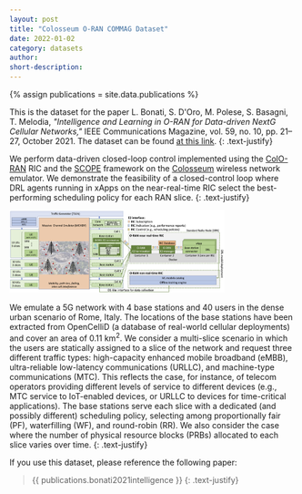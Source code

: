 ```yaml
---
layout: post
title: "Colosseum O-RAN COMMAG Dataset"
date: 2022-01-02
category: datasets
author:
short-description:
---
```


{% assign publications = site.data.publications %}

This is the dataset for the paper L. Bonati, S. D'Oro, M. Polese, S. Basagni, T. Melodia, <i>"Intelligence and Learning in O-RAN for Data-driven NextG Cellular Networks,"</i> IEEE Communications Magazine, vol. 59, no. 10, pp. 21–27, October 2021.
The dataset can be found <a href="https://github.com/wineslab/colosseum-oran-commag-dataset" target="_blank">at this link</a>.
{: .text-justify}

We perform data-driven closed-loop control implemented using the [ColO-RAN](/o-ran-frameworks/coloran) RIC and the [SCOPE](/ran-frameworks/scope) framework on the [Colosseum](/experimental-platforms/colosseum) wireless network emulator. We demonstrate the feasibility of a closed-control loop where DRL agents running in xApps on the near-real-time RIC select the best-performing scheduling policy for each RAN slice.
{: .text-justify}

<img src="/assets/post-assets/colosseum-o-ran-commag-architecture.png" class="post-image" alt="SCOPE Experiment Workflow" width="75%">

We emulate a 5G network with 4 base stations and 40 users in the dense urban scenario of Rome, Italy. The locations of the base stations have been extracted from OpenCelliD (a database of real-world cellular deployments) and cover an area of 0.11 km<sup>2</sup>. We consider a multi-slice scenario in which the users are statically assigned to a slice of the network and request three different traffic types: high-capacity enhanced mobile broadband (eMBB), ultra-reliable low-latency communications (URLLC), and machine-type communications (MTC). This reflects the case, for instance, of telecom operators providing different levels of service to different devices (e.g., MTC service to IoT-enabled devices, or URLLC to devices for time-critical applications). The base stations serve each slice with a dedicated (and possibly different) scheduling policy, selecting among proportionally fair (PF), waterfilling (WF), and round-robin (RR). We also consider the case where the number of physical resource blocks (PRBs) allocated to each slice varies over time.
{: .text-justify}

If you use this dataset, please reference the following paper:

> {{ publications.bonati2021intelligence }}
> {: .text-justify}
